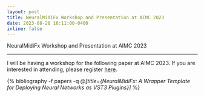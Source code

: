 ```yaml
---
layout: post
title: NeuralMidiFx Workshop and Presentation at AIMC 2023
date: 2023-08-28 16:11:00-0400
inline: false
---
```


NeuralMidiFx Workshop and Presentation at AIMC 2023

*** 

I will be having a workshop for the following paper at AIMC 2023. 
If you are interested in attending, please register [here](https://aimc2023.pubpub.org/workshops).

<!-- _pages/publications.md -->
<div class="publications">

  {% bibliography -f papers -q @*[title={NeuralMidiFx: A Wrapper Template for Deploying Neural Networks as VST3 Plugins}]* %}

</div>
